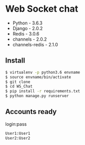 Web Socket chat
===========
- Python - 3.6.3
- Django - 2.0.2
- Redis - 3.0.6
- channels - 2.0.2
- channels-redis - 2.1.0

Install 
-------  
```sh
$ virtualenv -p python3.6 envname
$ source envname/bin/activate
$ git clone
$ cd WS_Chat
$ pip install -r requirements.txt
$ python manage.py runserver
```
Accounts ready
--------------
login:pass
```sh
User1:User1
User2:User2
```
